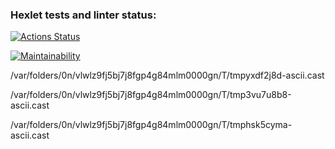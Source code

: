 ### Hexlet tests and linter status:
[![Actions Status](https://github.com/ohalivka/python-project-lvl1/workflows/hexlet-check/badge.svg)](https://github.com/ohalivka/python-project-lvl1/actions)

[![Maintainability](https://api.codeclimate.com/v1/badges/bf8e8600f8b424860af8/maintainability)](https://codeclimate.com/github/ohalivka/python-project-lvl1/maintainability)

/var/folders/0n/vlwlz9fj5bj7j8fgp4g84mlm0000gn/T/tmpyxdf2j8d-ascii.cast

/var/folders/0n/vlwlz9fj5bj7j8fgp4g84mlm0000gn/T/tmp3vu7u8b8-ascii.cast

 /var/folders/0n/vlwlz9fj5bj7j8fgp4g84mlm0000gn/T/tmphsk5cyma-ascii.cast

